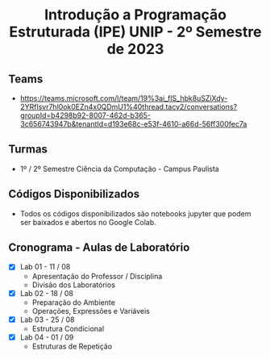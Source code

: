 <h1 align="center">
    Introdução a Programação Estruturada (IPE) UNIP - 2º Semestre de 2023
</h1>


## Teams
- https://teams.microsoft.com/l/team/19%3ai_flS_hbk8uSZiXdy-2YRflsvr7hl0ok0EZn4x0QDmU1%40thread.tacv2/conversations?groupId=b4298b92-8007-462d-b365-3c656743947b&tenantId=d193e68c-e53f-4610-a66d-56ff300fec7a

## Turmas
- 1º / 2º Semestre Ciência da Computação - Campus Paulista

## Códigos Disponibilizados
- Todos os códigos disponibilizados são notebooks jupyter que podem ser baixados e abertos no Google Colab.

## Cronograma - Aulas de Laboratório 

- [x]  Lab 01 - 11 / 08
    - Apresentação do Professor / Disciplina
    - Divisão dos Laboratórios
- [x]  Lab 02 - 18 / 08
    - Preparação do Ambiente
    - Operações, Expressões e Variáveis
- [x]  Lab 03 - 25 / 08
    - Estrutura Condicional
- [x]  Lab 04 - 01 / 09
    - Estruturas de Repetição
